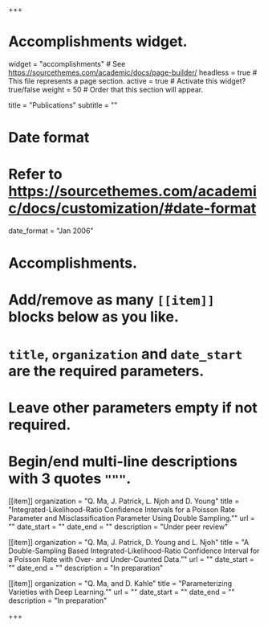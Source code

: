 +++
# Accomplishments widget.
widget = "accomplishments"  # See https://sourcethemes.com/academic/docs/page-builder/
headless = true  # This file represents a page section.
active = true  # Activate this widget? true/false
weight = 50  # Order that this section will appear.

title = "Publications"
subtitle = ""

# Date format
#   Refer to https://sourcethemes.com/academic/docs/customization/#date-format
date_format = "Jan 2006"

# Accomplishments.
#   Add/remove as many `[[item]]` blocks below as you like.
#   `title`, `organization` and `date_start` are the required parameters.
#   Leave other parameters empty if not required.
#   Begin/end multi-line descriptions with 3 quotes `"""`.
 
 [[item]]
  organization = "Q. Ma, J. Patrick, L. Njoh and D. Young"
  title = "Integrated-Likelihood-Ratio Confidence Intervals for a Poisson Rate Parameter and Misclassification Parameter Using Double Sampling.”"
  url = ""
  date_start = ""
  date_end = ""
  description = "Under peer review"
 
 [[item]]
  organization = "Q. Ma, J. Patrick, D. Young and L. Njoh"
  title = "A Double-Sampling Based Integrated-Likelihood-Ratio Confidence Interval for a Poisson Rate with Over- and Under-Counted Data.”"
  url = ""
  date_start = ""
  date_end = ""
  description = "In preparation"
  
 [[item]]
  organization = "Q. Ma, and D. Kahle"
  title = "Parameterizing Varieties with Deep Learning.”"
  url = ""
  date_start = ""
  date_end = ""
  description = "In preparation"

+++
